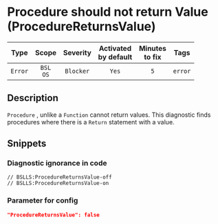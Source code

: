 # Procedure should not return Value (ProcedureReturnsValue)

 Type | Scope | Severity | Activated<br>by default | Minutes<br>to fix | Tags 
 :-: | :-: | :-: | :-: | :-: | :-: 
 `Error` | `BSL`<br>`OS` | `Blocker` | `Yes` | `5` | `error` 

<!-- Блоки выше заполняются автоматически, не трогать -->
## Description

`Procedure` , unlike a `Function` cannot return values. This diagnostic finds procedures where there is a `Return` statement with a value.

## Snippets

<!-- Блоки ниже заполняются автоматически, не трогать -->
### Diagnostic ignorance in code

```bsl
// BSLLS:ProcedureReturnsValue-off
// BSLLS:ProcedureReturnsValue-on
```

### Parameter for config

```json
"ProcedureReturnsValue": false
```
